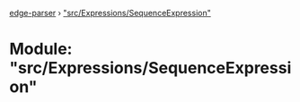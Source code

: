 [edge-parser](../README.md) › ["src/Expressions/SequenceExpression"](_src_expressions_sequenceexpression_.md)

# Module: "src/Expressions/SequenceExpression"



